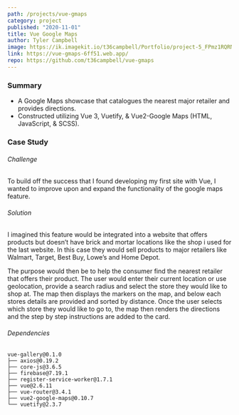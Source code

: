 ```yaml
---
path: /projects/vue-gmaps
category: project
published: "2020-11-01"
title: Vue Google Maps
author: Tyler Campbell
image: https://ik.imagekit.io/t36campbell/Portfolio/project-5_FPmz1RQRN.png
link: https://vue-gmaps-6ff51.web.app/
repo: https://github.com/t36campbell/vue-gmaps
---
```



### Summary

* A Google Maps showcase that catalogues the nearest major retailer and provides directions.
* Constructed utilizing Vue 3, Vuetify, & Vue2-Google Maps (HTML, JavaScript, & SCSS).

### Case Study

###### Challenge

To build off the success that I found developing my first site with Vue, I wanted to improve upon and expand the functionality of the google maps feature. 

###### Solution

I imagined this feature would be integrated into a website that offers products but doesn’t have brick and mortar locations like the shop i used for the last website. In this case they would sell products to major retailers like Walmart, Target, Best Buy, Lowe’s and Home Depot. 

The purpose would then be to help the consumer find the nearest retailer that offers their product. The user would enter their current location or use geolocation, provide a search radius and select the store they would like to shop at. The map then displays the markers on the map, and below each stores details are provided and sorted by distance. Once the user selects which store they would like to go to, the map then renders the directions and the step by step instructions are added to the card. 

###### Dependencies 
```
vue-gallery@0.1.0 
├── axios@0.19.2
├── core-js@3.6.5
├── firebase@7.19.1
├── register-service-worker@1.7.1
├── vue@2.6.11
├── vue-router@3.4.1
├── vue2-google-maps@0.10.7
└── vuetify@2.3.7
```
